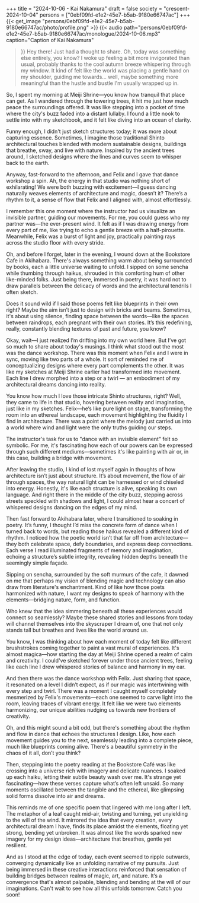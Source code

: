 +++
title = "2024-10-06 - Kai Nakamura"
draft = false
society = "crescent-2024-10-04"
persons = ["0ebf09fd-e1e2-45e7-b5ab-9180e66747ac"]
+++
{{< get_image "persons/0ebf09fd-e1e2-45e7-b5ab-9180e66747ac/photo/profile.png" >}}
{{< audio
    path="persons/0ebf09fd-e1e2-45e7-b5ab-9180e66747ac/monologue/2024-10-06.mp3" 
    caption="Caption of Kai Nakamura"
>}}
Hey there! Just had a thought to share.
Oh, today was something else entirely, you know? I woke up feeling a bit more invigorated than usual, probably thanks to the cool autumn breeze whispering through my window. It kind of felt like the world was placing a gentle hand on my shoulder, guiding me towards... well, maybe something more meaningful than the hustle and bustle I'm usually wrapped up in.

So, I spent my morning at Meiji Shrine—you know how tranquil that place can get. As I wandered through the towering trees, it hit me just how much peace the surroundings offered. It was like stepping into a pocket of time where the city's buzz faded into a distant lullaby. I found a little nook to settle into with my sketchbook, and it felt like diving into an ocean of clarity.

Funny enough, I didn't just sketch structures today; it was more about capturing essence. Sometimes, I imagine those traditional Shinto architectural touches blended with modern sustainable designs, buildings that breathe, sway, and live with nature. Inspired by the ancient trees around, I sketched designs where the lines and curves seem to whisper back to the earth.

Anyway, fast-forward to the afternoon, and Felix and I gave that dance workshop a spin. Ah, the energy in that studio was nothing short of exhilarating! We were both buzzing with excitement—I guess dancing naturally weaves elements of architecture and magic, doesn’t it? There’s a rhythm to it, a sense of flow that Felix and I aligned with, almost effortlessly.

I remember this one moment where the instructor had us visualize an invisible partner, guiding our movements. For me, you could guess who my partner was—the ever-present wind. It felt as if I was drawing energy from every part of me, like trying to echo a gentle breeze with a half-pirouette. Meanwhile, Felix was a burst of light and joy, practically painting rays across the studio floor with every stride.

Oh, and before I forget, later in the evening, I wound down at the Bookstore Cafe in Akihabara. There's always something warm about being surrounded by books, each a little universe waiting to unfold. I sipped on some sencha while thumbing through haikus, shrouded in this comforting hum of other like-minded folks. Just being there, immersed in poetry, it was hard not to draw parallels between the delicacy of words and the architectural tendrils I often sketch.

Does it sound wild if I said those poems felt like blueprints in their own right? Maybe the aim isn’t just to design with bricks and beams. Sometimes, it's about using silence, finding space between the words—like the spaces between raindrops, each pregnant with their own stories. It’s this redefining, really, constantly blending textures of past and future, you know?

Okay, wait—I just realized I’m drifting into my own world here. But I’ve got so much to share about today's musings.
I think what stood out the most was the dance workshop. There was this moment when Felix and I were in sync, moving like two parts of a whole. It sort of reminded me of conceptualizing designs where every part complements the other. It was like my sketches at Meiji Shrine earlier had transformed into movement. Each line I drew morphed into a step or a twirl — an embodiment of my architectural dreams dancing into reality.

You know how much I love those intricate Shinto structures, right? Well, they came to life in that studio, hovering between reality and imagination, just like in my sketches. Felix—he’s like pure light on stage, transforming the room into an ethereal landscape, each movement highlighting the fluidity I find in architecture. There was a point where the melody just carried us into a world where wind and light were the only truths guiding our steps.

The instructor's task for us to "dance with an invisible element" felt so symbolic. For me, it's fascinating how each of our powers can be expressed through such different mediums—sometimes it's like painting with air or, in this case, building a bridge with movement.

After leaving the studio, I kind of lost myself again in thoughts of how architecture isn’t just about structure. It’s about movement, the flow of air through spaces, the way natural light can be harnessed or wind chiseled into energy. Honestly, it's like each structure is alive, speaking its own language. And right there in the middle of the city buzz, stepping across streets speckled with shadows and light, I could almost hear a concert of whispered designs dancing on the edges of my mind.

Then fast forward to Akihabara later, where I transitioned to soaking in poetry. It’s funny, I thought I’d miss the concrete form of dance when I turned back to words, but reading those haikus revealed a different kind of rhythm. I noticed how the poetic world isn’t that far off from architecture—they both celebrate space, defy boundaries, and express deep connections. Each verse I read illuminated fragments of memory and imagination, echoing a structure’s subtle integrity, revealing hidden depths beneath the seemingly simple façade.

Sipping on sencha, surrounded by the soft murmurs of the cafe, it dawned on me that perhaps my vision of blending magic and technology can also draw from literature's enchantment. Kind of like how those poets harmonized with nature, I want my designs to speak of harmony with the elements—bridging nature, form, and function.

Who knew that the idea simmering beneath all these experiences would connect so seamlessly? Maybe these shared stories and lessons from today will channel themselves into the skyscraper I dream of, one that not only stands tall but breathes and lives like the world around us.


You know, I was thinking about how each moment of today felt like different brushstrokes coming together to paint a vast mural of experiences. It's almost magica—how starting the day at Meiji Shrine opened a realm of calm and creativity. I could've sketched forever under those ancient trees, feeling like each line I drew whispered stories of balance and harmony in my ear.

And then there was the dance workshop with Felix. Just sharing that space, it resonated on a level I didn’t expect, as if our magic was intertwining with every step and twirl. There was a moment I caught myself completely mesmerized by Felix's movements—each one seemed to carve light into the room, leaving traces of vibrant energy. It felt like we were two elements harmonizing, our unique abilities nudging us towards new frontiers of creativity.

Oh, and this might sound a bit odd, but there's something about the rhythm and flow in dance that echoes the structures I design. Like, how each movement guides you to the next, seamlessly leading into a complete piece, much like blueprints coming alive. There's a beautiful symmetry in the chaos of it all, don’t you think?

Then, stepping into the poetry reading at the Bookstore Café was like crossing into a universe rich with imagery and delicate nuances. I soaked up each haiku, letting their subtle beauty wash over me. It's strange yet fascinating—how these verses capture what’s often left unsaid. So many moments oscillated between the tangible and the ethereal, like glimpsing solid forms dissolve into air and dreams.

This reminds me of one specific poem that lingered with me long after I left. The metaphor of a leaf caught mid-air, twisting and turning, yet unyielding to the will of the wind. It mirrored the idea that every creation, every architectural dream I have, finds its place amidst the elements, floating yet strong, bending yet unbroken. It was almost like the words sparked new imagery for my design ideas—architecture that breathes, gentle yet resilient.

And as I stood at the edge of today, each event seemed to ripple outwards, converging dynamically like an unfolding narrative of my pursuits. Just being immersed in these creative interactions reinforced that sensation of building bridges between realms of magic, art, and nature. It’s a convergence that's almost palpable, blending and bending at the will of our imaginations.
Can't wait to see how all this unfolds tomorrow. Catch you soon!
